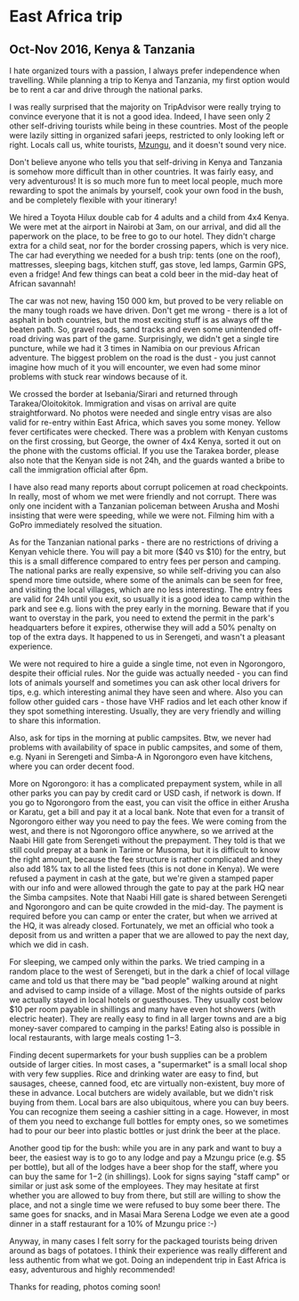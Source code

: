 # East Africa trip
## Oct-Nov 2016, Kenya & Tanzania

I hate organized tours with a passion, I always prefer independence when travelling. 
While planning a trip to Kenya and Tanzania, my first option would be to rent a car and drive 
through the national parks.

I was really surprised that the majority on TripAdvisor were really trying to convince everyone 
that it is not a good idea. Indeed, I have seen only 2 other self-driving tourists while being 
in these countries. Most of the people were lazily sitting in organized safari jeeps, restricted 
to only looking left or right. Locals call us, white tourists, [Mzungu](https://en.wikipedia.org/wiki/Mzungu), 
and it doesn't sound very nice.

Don't believe anyone who tells you that self-driving in Kenya and Tanzania is somehow more 
difficult than in other countries. It was fairly easy, and very adventurous! It is so much more 
fun to meet local people, much more rewarding to spot the animals by yourself, cook your own 
food in the bush, and be completely flexible with your itinerary!

We hired a Toyota Hilux double cab for 4 adults and a child from 4x4 Kenya. We were met at the 
airport in Nairobi at 3am, on our arrival, and did all the paperwork on the place, to be free 
to go to our hotel. They didn't charge extra for a child seat, nor for the border crossing 
papers, which is very nice. The car had everything we needed for a bush trip: tents (one on 
the roof), mattresses, sleeping bags, kitchen stuff, gas stove, led lamps, Garmin GPS, even a 
fridge! And few things can beat a cold beer in the mid-day heat of African savannah!

The car was not new, having 150 000 km, but proved to be very reliable on the many tough roads 
we have driven. Don't get me wrong - there is a lot of asphalt in both countries, but the most 
exciting stuff is as always off the beaten path. So, gravel roads, sand tracks and even some 
unintended off-road driving was part of the game. Surprisingly, we didn't get a single tire 
puncture, while we had it 3 times in Namibia on our previous African adventure. The biggest 
problem on the road is the dust - you just cannot imagine how much of it you will encounter, 
we even had some minor problems with stuck rear windows because of it.

We crossed the border at Isebania/Sirari and returned through Tarakea/Oloitokitok. Immigration 
and visas on arrival are quite straightforward. No photos were needed and single entry visas 
are also valid for re-entry within East Africa, which saves you some money. Yellow fever 
certificates were checked. There was a problem with Kenyan customs on the first crossing, but 
George, the owner of 4x4 Kenya, sorted it out on the phone with the customs official. If you use 
the Tarakea border, please also note that the Kenyan side is not 24h, and the guards wanted a 
bribe to call the immigration official after 6pm.

I have also read many reports about corrupt policemen at road checkpoints. In really, most of 
whom we met were friendly and not corrupt. There was only one incident with a Tanzanian policeman 
between Arusha and Moshi insisting that were were speeding, while we were not. Filming him with a 
GoPro immediately resolved the situation.

As for the Tanzanian national parks - there are no restrictions of driving a Kenyan vehicle there. 
You will pay a bit more ($40 vs $10) for the entry, but this is a small difference compared to 
entry fees per person and camping. The national parks are really expensive, so while self-driving 
you can also spend more time outside, where some of the animals can be seen for free, and visiting 
the local villages, which are no less interesting. The entry fees are valid for 24h until you exit, 
so usually it is a good idea to camp within the park and see e.g. lions with the prey early in the 
morning. Beware that if you want to overstay in the park, you need to extend the permit in the 
park's headquarters before it expires, otherwise they will add a 50% penalty on top of the extra days. It happened to us in Serengeti, and wasn't a pleasant experience.

We were not required to hire a guide a single time, not even in Ngorongoro, despite their official 
rules. Nor the guide was actually needed - you can find lots of animals yourself and sometimes 
you can ask other local drivers for tips, e.g. which interesting animal they have seen and where. 
Also you can follow other guided cars - those have VHF radios and let each other know if they 
spot something interesting. Usually, they are very friendly and willing to share this information.

Also, ask for tips in the morning at public campsites. Btw, we never had problems with availability 
of space in public campsites, and some of them, e.g. Nyani in Serengeti and Simba-A in Ngorongoro 
even have kitchens, where you can order decent food.

More on Ngorongoro: it has a complicated prepayment system, while in all other parks you can pay 
by credit card or USD cash, if network is down. If you go to Ngorongoro from the east, you can 
visit the office in either Arusha or Karatu, get a bill and pay it at a local bank. Note that 
even for a transit of Ngorongoro either way you need to pay the fees. We were coming from the 
west, and there is not Ngorongoro office anywhere, so we arrived at the Naabi Hill gate from 
Serengeti without the prepayment. They told is that we still could prepay at a bank in Tarime 
or Musoma, but it is difficult to know the right amount, because the fee structure is rather 
complicated and they also add 18% tax to all the listed fees (this is not done in Kenya). We 
were refused a payment in cash at the gate, but we're given a stamped paper with our info and 
were allowed through the gate to pay at the park HQ near the Simba campsites. Note that Naabi 
Hill gate is shared between Serengeti and Ngorongoro and can be quite crowded in the mid-day. 
The payment is required before you can camp or enter the crater, but when we arrived at the HQ, 
it was already closed. Fortunately, we met an official who took a deposit from us and written 
a paper that we are allowed to pay the next day, which we did in cash.

For sleeping, we camped only within the parks. We tried camping in a random place to the west of 
Serengeti, but in the dark a chief of local village came and told us that there may be "bad people" 
walking around at night and advised to camp inside of a village. Most of the nights outside of parks 
we actually stayed in local hotels or guesthouses. They usually cost below $10 per room payable in 
shillings and many have even hot showers (with electric heater). They are really easy to find in 
all larger towns and are a big money-saver compared to camping in the parks! Eating also is possible 
in local restaurants, with large meals costing $1-$3.

Finding decent supermarkets for your bush supplies can be a problem outside of larger cities. In 
most cases, a "supermarket" is a small local shop with very few supplies. Rice and drinking water 
are easy to find, but sausages, cheese, canned food, etc are virtually non-existent, buy more of 
these in advance. Local butchers are widely available, but we didn't risk buying from them. Local 
bars are also ubiquitous, where you can buy beers. You can recognize them seeing a cashier sitting 
in a cage. However, in most of them you need to exchange full bottles for empty ones, so we 
sometimes had to pour our beer into plastic bottles or just drink the beer at the place.

Another good tip for the bush: while you are in any park and want to buy a beer, the easiest way 
is to go to any lodge and pay a Mzungu price (e.g. $5 per bottle), but all of the lodges have a 
beer shop for the staff, where you can buy the same for $1-$2 (in shillings). Look for signs 
saying "staff camp" or similar or just ask some of the employees. They may hesitate at first whether
you are allowed to buy from there, but still are willing to show the place, and not a single time 
we were refused to buy some beer there. The same goes for snacks, and in Masai Mara Serena Lodge 
we even ate a good dinner in a staff restaurant for a 10% of Mzungu price :-)

Anyway, in many cases I felt sorry for the packaged tourists being driven around as bags of 
potatoes. I think their experience was really different and less authentic from what we got. 
Doing an independent trip in East Africa is easy, adventurous and highly recommended!

Thanks for reading, photos coming soon!
